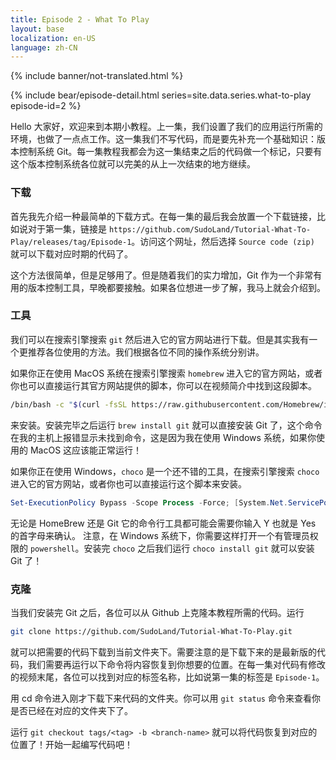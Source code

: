 ```yaml
---
title: Episode 2 - What To Play
layout: base
localization: en-US
language: zh-CN
---
```


{% include banner/not-translated.html %}

{% include bear/episode-detail.html
    series=site.data.series.what-to-play
    episode-id=2
%}

Hello 大家好，欢迎来到本期小教程。上一集，我们设置了我们的应用运行所需的环境，也做了一点点工作。这一集我们不写代码，而是要先补充一个基础知识：版本控制系统 Git。每一集教程我都会为这一集结束之后的代码做一个标记，只要有这个版本控制系统各位就可以完美的从上一次结束的地方继续。

### 下载

首先我先介绍一种最简单的下载方式。在每一集的最后我会放置一个下载链接，比如说对于第一集，链接是 `https://github.com/SudoLand/Tutorial-What-To-Play/releases/tag/Episode-1`。访问这个网址，然后选择 `Source code (zip)` 就可以下载对应时期的代码了。

这个方法很简单，但是足够用了。但是随着我们的实力增加，Git 作为一个非常有用的版本控制工具，早晚都要接触。如果各位想进一步了解，我马上就会介绍到。

### 工具

我们可以在搜索引擎搜索 `git` 然后进入它的官方网站进行下载。但是其实我有一个更推荐各位使用的方法。我们根据各位不同的操作系统分别讲。

如果你正在使用 MacOS 系统在搜索引擎搜索 `homebrew` 进入它的官方网站，或者你也可以直接运行其官方网站提供的脚本，你可以在视频简介中找到这段脚本。

```sh
/bin/bash -c "$(curl -fsSL https://raw.githubusercontent.com/Homebrew/install/master/install.sh)"
```

来安装。安装完毕之后运行 `brew install git` 就可以直接安装 Git 了，这个命令在我的主机上报错显示未找到命令，这是因为我在使用 Windows 系统，如果你使用的 MacOS 这应该能正常运行！

如果你正在使用 Windows，`choco` 是一个还不错的工具，在搜索引擎搜索 `choco` 进入它的官方网站，或者你也可以直接运行这个脚本来安装。

```powershell
Set-ExecutionPolicy Bypass -Scope Process -Force; [System.Net.ServicePointManager]::SecurityProtocol = [System.Net.ServicePointManager]::SecurityProtocol -bor 3072; iex ((New-Object System.Net.WebClient).DownloadString('https://chocolatey.org/install.ps1'))
```

无论是 HomeBrew 还是 Git 它的命令行工具都可能会需要你输入 Y 也就是 Yes 的首字母来确认。
注意，在 Windows 系统下，你需要这样打开一个有管理员权限的 `powershell`。安装完 `choco` 之后我们运行 `choco install git` 就可以安装 Git 了！

### 克隆

当我们安装完 Git 之后，各位可以从 Github 上克隆本教程所需的代码。运行

```sh
git clone https://github.com/SudoLand/Tutorial-What-To-Play.git
```

就可以把需要的代码下载到当前文件夹下。需要注意的是下载下来的是最新版的代码，我们需要再运行以下命令将内容恢复到你想要的位置。在每一集对代码有修改的视频末尾，各位可以找到对应的标签名称，比如说第一集的标签是 `Episode-1`。

用 cd 命令进入刚才下载下来代码的文件夹。你可以用 `git status` 命令来查看你是否已经在对应的文件夹下了。

运行 `git checkout tags/<tag> -b <branch-name>` 就可以将代码恢复到对应的位置了！开始一起编写代码吧！